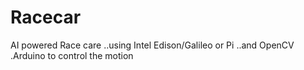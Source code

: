 # Racecar
AI powered Race care ..using Intel Edison/Galileo or Pi ..and OpenCV .Arduino to control the motion
